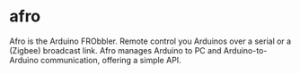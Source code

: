 afro
====

Afro is the Arduino FRObbler. Remote control you Arduinos over a serial or a (Zigbee) broadcast link. Afro manages Arduino to PC and Arduino-to-Arduino communication, offering a simple API. 